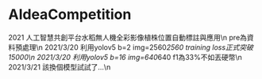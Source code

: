 # AIdeaCompetition
2021 人工智慧共創平台水稻無人機全彩影像植株位置自動標註與應用\n
 pre為資料預處理\n
2021/3/20 利用yolov5 b=2 img=2560*2560 training loss正式突破15000\n 
2021/3/20 利用yolov5 b=16 img=640*640 f1為33%不如丟硬幣\n
2021/3/21 該換個模型試試了...\n
